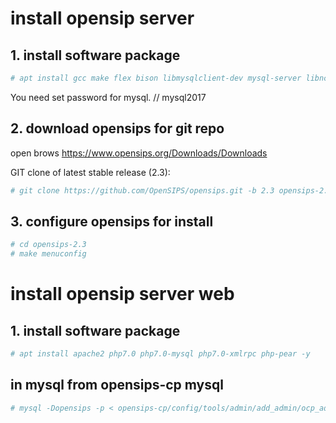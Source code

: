 # install opensip server


## 1. install software package
```sh
# apt install gcc make flex bison libmysqlclient-dev mysql-server libncurses5-dev libncursesw5-dev git vim -y
```
You need set password for mysql.  // mysql2017


## 2. download opensips for git repo
open brows https://www.opensips.org/Downloads/Downloads

GIT clone of latest stable release (2.3):
```sh
# git clone https://github.com/OpenSIPS/opensips.git -b 2.3 opensips-2.3
```
## 3. configure opensips for install
```sh
# cd opensips-2.3
# make menuconfig
``` 


# install opensip server web 

## 1. install software package
```sh
# apt install apache2 php7.0 php7.0-mysql php7.0-xmlrpc php-pear -y
```




## in mysql from opensips-cp mysql

```sh
# mysql -Dopensips -p < opensips-cp/config/tools/admin/add_admin/ocp_admin_privileges.mysql
```
